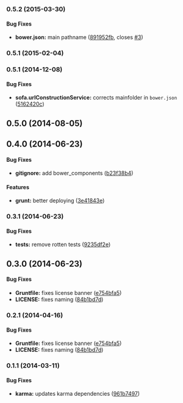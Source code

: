### 0.5.2 (2015-03-30)


#### Bug Fixes

* **bower.json:** main pathname ([891952fb](https://github.com/sofa/sofa-url-construction-service/commit/891952fbce9e2dd64c9b1cc3283b8332db085e9f), closes [#3](https://github.com/sofa/sofa-url-construction-service/issues/3))


### 0.5.1 (2015-02-04)


<a name="0.5.1"></a>
### 0.5.1 (2014-12-08)


#### Bug Fixes

* **sofa.urlConstructionService:** corrects mainfolder in `bower.json` ([5162420c](https://github.com/sofa/sofa-url-construction-service/commit/5162420c4ce496d917f1d44d74b544b4893d4d25))


<a name="0.5.0"></a>
## 0.5.0 (2014-08-05)


<a name="0.4.0"></a>
## 0.4.0 (2014-06-23)


#### Bug Fixes

* **gitignore:** add bower_components ([b23f38b4](https://github.com/sofa/sofa-url-construction-service/commit/b23f38b46095031f0728ca71a6184828a91ef1ab))


#### Features

* **grunt:** better deploying ([3e41843e](https://github.com/sofa/sofa-url-construction-service/commit/3e41843e4028077b5bf671d0cc5790e1ad0b7d6f))


<a name="0.3.1"></a>
### 0.3.1 (2014-06-23)


#### Bug Fixes

* **tests:** remove rotten tests ([9235df2e](https://github.com/sofa/sofa-url-construction-service/commit/9235df2ef456f97099d9150396da7014433719ef))


<a name="0.3.0"></a>
## 0.3.0 (2014-06-23)


#### Bug Fixes

* **Gruntfile:** fixes license banner ([e754bfa5](https://github.com/sofa/sofa-url-construction-service/commit/e754bfa5d2af1c28c358e3c88b9fdcfa4ab7ee90))
* **LICENSE:** fixes naming ([84b1bd7d](https://github.com/sofa/sofa-url-construction-service/commit/84b1bd7dab8ac7964869c597427bcca7194e510f))


<a name="0.2.1"></a>
### 0.2.1 (2014-04-16)


#### Bug Fixes

* **Gruntfile:** fixes license banner ([e754bfa5](https://github.com/sofa/sofa-url-construction-service/commit/e754bfa5d2af1c28c358e3c88b9fdcfa4ab7ee90))
* **LICENSE:** fixes naming ([84b1bd7d](https://github.com/sofa/sofa-url-construction-service/commit/84b1bd7dab8ac7964869c597427bcca7194e510f))


<a name="0.1.1"></a>
### 0.1.1 (2014-03-11)


#### Bug Fixes

* **karma:** updates karma dependencies ([961b7497](https://github.com/sofa/sofa-url-construction-service/commit/961b74974b5842df0ef06bbdc5b4fa1dce783671))

